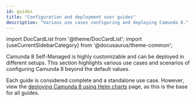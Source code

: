```yaml
---
id: guides
title: "Configuration and deployment user guides"
description: "Various use cases configuring and deploying Camunda 8."
---
```


import DocCardList from '@theme/DocCardList';
import {useCurrentSidebarCategory} from '@docusaurus/theme-common';

Camunda 8 Self-Managed is highly customizable and can be deployed in different setups. This section highlights various use cases and scenarios of configuring Camunda 8 beyond the default values.

Each guide is considered complete and a standalone use case. However, view the [deploying Camunda 8 using Helm charts](/self-managed/installation-methods/helm/install.md) page, as this is the base for all guides.

<DocCardList items={useCurrentSidebarCategory().items}/>
